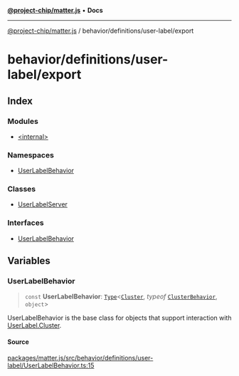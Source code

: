 [**@project-chip/matter.js**](../../../../README.md) • **Docs**

***

[@project-chip/matter.js](../../../../modules.md) / behavior/definitions/user-label/export

# behavior/definitions/user-label/export

## Index

### Modules

- [\<internal\>](-internal-/README.md)

### Namespaces

- [UserLabelBehavior](namespaces/UserLabelBehavior/README.md)

### Classes

- [UserLabelServer](classes/UserLabelServer.md)

### Interfaces

- [UserLabelBehavior](interfaces/UserLabelBehavior.md)

## Variables

### UserLabelBehavior

> `const` **UserLabelBehavior**: [`Type`](../../../cluster/export/namespaces/ClusterBehavior/interfaces/Type.md)\<[`Cluster`](../../../../cluster/export/namespaces/UserLabel/interfaces/Cluster.md), *typeof* [`ClusterBehavior`](../../../cluster/export/namespaces/ClusterBehavior/README.md), `object`\>

UserLabelBehavior is the base class for objects that support interaction with [UserLabel.Cluster](../../../../cluster/export/namespaces/UserLabel/README.md#cluster).

#### Source

[packages/matter.js/src/behavior/definitions/user-label/UserLabelBehavior.ts:15](https://github.com/project-chip/matter.js/blob/7a8cbb56b87d4ccf34bec5a9a95ab40a1711324f/packages/matter.js/src/behavior/definitions/user-label/UserLabelBehavior.ts#L15)
